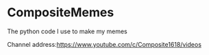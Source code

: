 # CompositeMemes
The python code I use to make my memes

Channel address:https://www.youtube.com/c/Composite1618/videos
